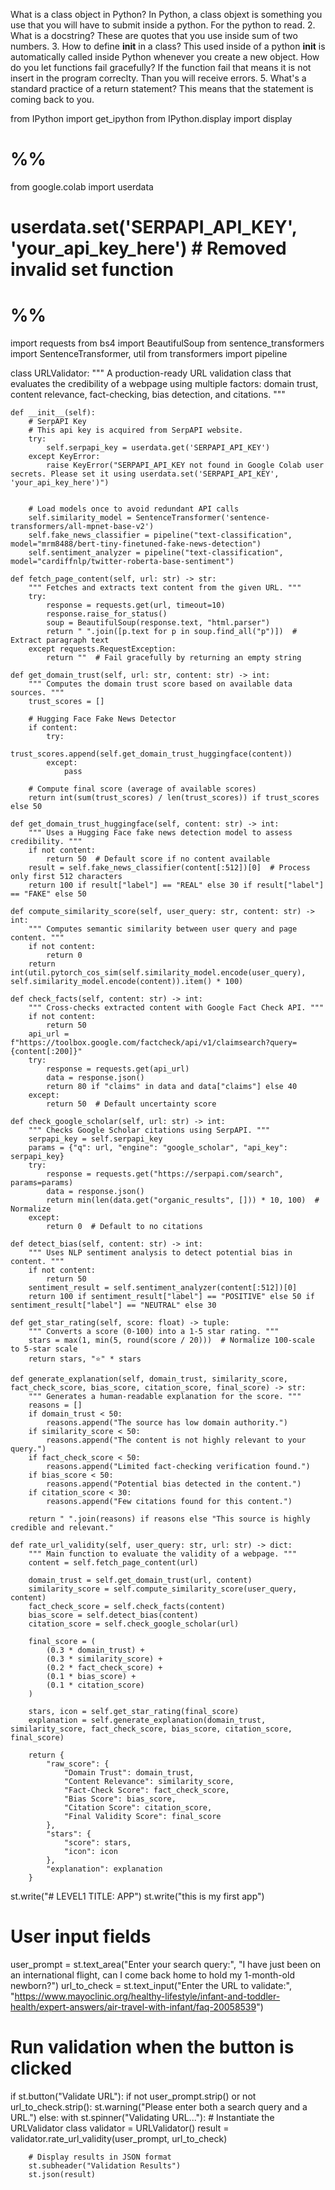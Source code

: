 What is a class object in Python? 
In Python, a class objext is something you use that you will have to submit inside a python. For the python to read.
2. What is a docstring?
These are quotes that you use inside sum of two numbers.
3. How to define __init__ in a class? 
This used inside of a python __init__ is automatically called inside Python whenever you create a new object.
How do you let functions fail gracefully?
If the function fail that means it is not insert in the program correclty. Than you will receive errors.
 5.  What's a standard practice of a return statement?
This means that the statement is coming back to you.


from IPython import get_ipython
from IPython.display import display
# %%
from google.colab import userdata
# userdata.set('SERPAPI_API_KEY', 'your_api_key_here') # Removed invalid set function
# %%
import requests
from bs4 import BeautifulSoup
from sentence_transformers import SentenceTransformer, util
from transformers import pipeline

class URLValidator:
    """
    A production-ready URL validation class that evaluates the credibility of a webpage
    using multiple factors: domain trust, content relevance, fact-checking, bias detection, and citations.
    """

    def __init__(self):
        # SerpAPI Key
        # This api key is acquired from SerpAPI website.
        try:
            self.serpapi_key = userdata.get('SERPAPI_API_KEY')
        except KeyError:
            raise KeyError("SERPAPI_API_KEY not found in Google Colab user secrets. Please set it using userdata.set('SERPAPI_API_KEY', 'your_api_key_here')")


        # Load models once to avoid redundant API calls
        self.similarity_model = SentenceTransformer('sentence-transformers/all-mpnet-base-v2')
        self.fake_news_classifier = pipeline("text-classification", model="mrm8488/bert-tiny-finetuned-fake-news-detection")
        self.sentiment_analyzer = pipeline("text-classification", model="cardiffnlp/twitter-roberta-base-sentiment")

    def fetch_page_content(self, url: str) -> str:
        """ Fetches and extracts text content from the given URL. """
        try:
            response = requests.get(url, timeout=10)
            response.raise_for_status()
            soup = BeautifulSoup(response.text, "html.parser")
            return " ".join([p.text for p in soup.find_all("p")])  # Extract paragraph text
        except requests.RequestException:
            return ""  # Fail gracefully by returning an empty string

    def get_domain_trust(self, url: str, content: str) -> int:
        """ Computes the domain trust score based on available data sources. """
        trust_scores = []

        # Hugging Face Fake News Detector
        if content:
            try:
                trust_scores.append(self.get_domain_trust_huggingface(content))
            except:
                pass

        # Compute final score (average of available scores)
        return int(sum(trust_scores) / len(trust_scores)) if trust_scores else 50

    def get_domain_trust_huggingface(self, content: str) -> int:
        """ Uses a Hugging Face fake news detection model to assess credibility. """
        if not content:
            return 50  # Default score if no content available
        result = self.fake_news_classifier(content[:512])[0]  # Process only first 512 characters
        return 100 if result["label"] == "REAL" else 30 if result["label"] == "FAKE" else 50

    def compute_similarity_score(self, user_query: str, content: str) -> int:
        """ Computes semantic similarity between user query and page content. """
        if not content:
            return 0
        return int(util.pytorch_cos_sim(self.similarity_model.encode(user_query), self.similarity_model.encode(content)).item() * 100)

    def check_facts(self, content: str) -> int:
        """ Cross-checks extracted content with Google Fact Check API. """
        if not content:
            return 50
        api_url = f"https://toolbox.google.com/factcheck/api/v1/claimsearch?query={content[:200]}"
        try:
            response = requests.get(api_url)
            data = response.json()
            return 80 if "claims" in data and data["claims"] else 40
        except:
            return 50  # Default uncertainty score

    def check_google_scholar(self, url: str) -> int:
        """ Checks Google Scholar citations using SerpAPI. """
        serpapi_key = self.serpapi_key
        params = {"q": url, "engine": "google_scholar", "api_key": serpapi_key}
        try:
            response = requests.get("https://serpapi.com/search", params=params)
            data = response.json()
            return min(len(data.get("organic_results", [])) * 10, 100)  # Normalize
        except:
            return 0  # Default to no citations

    def detect_bias(self, content: str) -> int:
        """ Uses NLP sentiment analysis to detect potential bias in content. """
        if not content:
            return 50
        sentiment_result = self.sentiment_analyzer(content[:512])[0]
        return 100 if sentiment_result["label"] == "POSITIVE" else 50 if sentiment_result["label"] == "NEUTRAL" else 30

    def get_star_rating(self, score: float) -> tuple:
        """ Converts a score (0-100) into a 1-5 star rating. """
        stars = max(1, min(5, round(score / 20)))  # Normalize 100-scale to 5-star scale
        return stars, "⭐" * stars

    def generate_explanation(self, domain_trust, similarity_score, fact_check_score, bias_score, citation_score, final_score) -> str:
        """ Generates a human-readable explanation for the score. """
        reasons = []
        if domain_trust < 50:
            reasons.append("The source has low domain authority.")
        if similarity_score < 50:
            reasons.append("The content is not highly relevant to your query.")
        if fact_check_score < 50:
            reasons.append("Limited fact-checking verification found.")
        if bias_score < 50:
            reasons.append("Potential bias detected in the content.")
        if citation_score < 30:
            reasons.append("Few citations found for this content.")

        return " ".join(reasons) if reasons else "This source is highly credible and relevant."

    def rate_url_validity(self, user_query: str, url: str) -> dict:
        """ Main function to evaluate the validity of a webpage. """
        content = self.fetch_page_content(url)

        domain_trust = self.get_domain_trust(url, content)
        similarity_score = self.compute_similarity_score(user_query, content)
        fact_check_score = self.check_facts(content)
        bias_score = self.detect_bias(content)
        citation_score = self.check_google_scholar(url)

        final_score = (
            (0.3 * domain_trust) +
            (0.3 * similarity_score) +
            (0.2 * fact_check_score) +
            (0.1 * bias_score) +
            (0.1 * citation_score)
        )

        stars, icon = self.get_star_rating(final_score)
        explanation = self.generate_explanation(domain_trust, similarity_score, fact_check_score, bias_score, citation_score, final_score)

        return {
            "raw_score": {
                "Domain Trust": domain_trust,
                "Content Relevance": similarity_score,
                "Fact-Check Score": fact_check_score,
                "Bias Score": bias_score,
                "Citation Score": citation_score,
                "Final Validity Score": final_score
            },
            "stars": {
                "score": stars,
                "icon": icon
            },
            "explanation": explanation
        }


st.write("# LEVEL1 TITLE: APP")
st.write("this is my first app")

# User input fields
user_prompt = st.text_area("Enter your search query:", "I have just been on an international flight, can I come back home to hold my 1-month-old newborn?")
url_to_check = st.text_input("Enter the URL to validate:", "https://www.mayoclinic.org/healthy-lifestyle/infant-and-toddler-health/expert-answers/air-travel-with-infant/faq-20058539")

# Run validation when the button is clicked
if st.button("Validate URL"):
    if not user_prompt.strip() or not url_to_check.strip():
        st.warning("Please enter both a search query and a URL.")
    else:
        with st.spinner("Validating URL..."):
            # Instantiate the URLValidator class
            validator = URLValidator()
            result = validator.rate_url_validity(user_prompt, url_to_check)

        # Display results in JSON format
        st.subheader("Validation Results")
        st.json(result)


